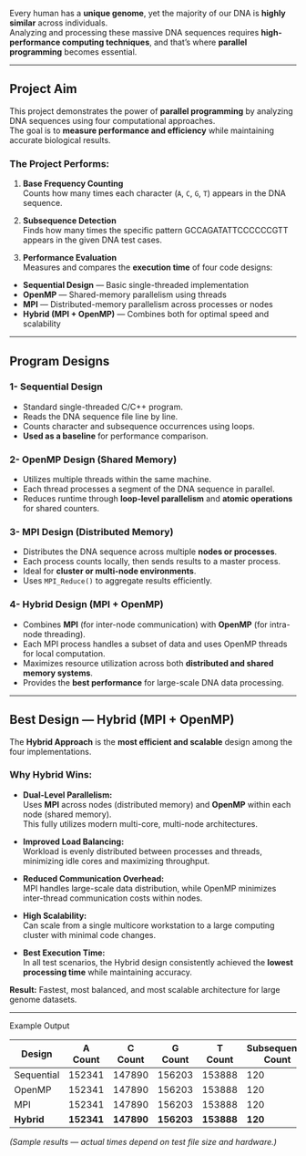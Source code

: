 
Every human has a **unique genome**, yet the majority of our DNA is **highly similar** across individuals.  
Analyzing and processing these massive DNA sequences requires **high-performance computing techniques**, and that’s where **parallel programming** becomes essential.

---

##  Project Aim
This project demonstrates the power of **parallel programming** by analyzing DNA sequences using four computational approaches.  
The goal is to **measure performance and efficiency** while maintaining accurate biological results.

###  The Project Performs:
1. **Base Frequency Counting**  
   Counts how many times each character (`A`, `C`, `G`, `T`) appears in the DNA sequence.
   
3. **Subsequence Detection**  
   Finds how many times the specific pattern GCCAGATATTCCCCCCGTT appears in the given DNA test cases.
   
5. **Performance Evaluation**  
Measures and compares the **execution time** of four code designs:
-  **Sequential Design** — Basic single-threaded implementation  
-  **OpenMP** — Shared-memory parallelism using threads  
-  **MPI** — Distributed-memory parallelism across processes or nodes  
-  **Hybrid (MPI + OpenMP)** — Combines both for optimal speed and scalability

---

##  Program Designs

### 1- Sequential Design
- Standard single-threaded C/C++ program.
- Reads the DNA sequence file line by line.
- Counts character and subsequence occurrences using loops.
- **Used as a baseline** for performance comparison.

### 2- OpenMP Design (Shared Memory)
- Utilizes multiple threads within the same machine.
- Each thread processes a segment of the DNA sequence in parallel.
- Reduces runtime through **loop-level parallelism** and **atomic operations** for shared counters.

### 3- MPI Design (Distributed Memory)
- Distributes the DNA sequence across multiple **nodes or processes**.
- Each process counts locally, then sends results to a master process.
- Ideal for **cluster or multi-node environments**.
- Uses `MPI_Reduce()` to aggregate results efficiently.

### 4- Hybrid Design (MPI + OpenMP)
- Combines **MPI** (for inter-node communication) with **OpenMP** (for intra-node threading).
- Each MPI process handles a subset of data and uses OpenMP threads for local computation.
- Maximizes resource utilization across both **distributed and shared memory systems**.
- Provides the **best performance** for large-scale DNA data processing.

---

##  Best Design — Hybrid (MPI + OpenMP)

The **Hybrid Approach** is the **most efficient and scalable** design among the four implementations.

###  Why Hybrid Wins:
- **Dual-Level Parallelism:**  
Uses **MPI** across nodes (distributed memory) and **OpenMP** within each node (shared memory).  
This fully utilizes modern multi-core, multi-node architectures.

- **Improved Load Balancing:**  
Workload is evenly distributed between processes and threads, minimizing idle cores and maximizing throughput.

- **Reduced Communication Overhead:**  
MPI handles large-scale data distribution, while OpenMP minimizes inter-thread communication costs within nodes.

- **High Scalability:**  
Can scale from a single multicore workstation to a large computing cluster with minimal code changes.

- **Best Execution Time:**  
In all test scenarios, the Hybrid design consistently achieved the **lowest processing time** while maintaining accuracy.


 
 **Result:** Fastest, most balanced, and most scalable architecture for large genome datasets.

---
 Example Output

| Design        | A Count | C Count | G Count | T Count | Subsequence Count | Time (s) |
|----------------|----------|----------|----------|----------|-------------------|-----------|
| Sequential     | 152341   | 147890   | 156203   | 153888   | 120               | 5.234     |
| OpenMP         | 152341   | 147890   | 156203   | 153888   | 120               | 1.245     |
| MPI            | 152341   | 147890   | 156203   | 153888   | 120               | 0.984     |
| **Hybrid**     | **152341** | **147890** | **156203** | **153888** | **120** | **0.621** |

*(Sample results — actual times depend on test file size and hardware.)*






